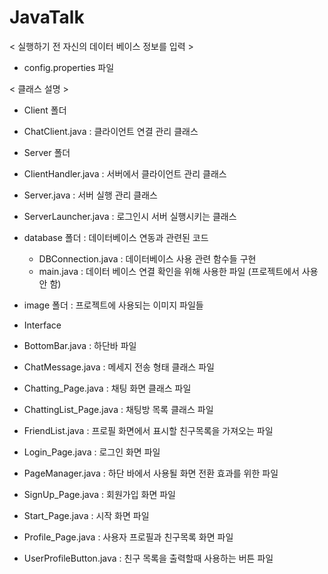 # JavaTalk

< 실행하기 전 자신의 데이터 베이스 정보를 입력 >
- config.properties 파일

< 클래스 설명 >
- Client 폴더
 - ChatClient.java : 클라이언트 연결 관리 클래스

- Server 폴더
 - ClientHandler.java : 서버에서 클라이언트 관리 클래스
 - Server.java : 서버 실행 관리 클래스
 - ServerLauncher.java : 로그인시 서버 실행시키는 클래스 
 
- database 폴더 : 데이터베이스 연동과 관련된 코드 
  - DBConnection.java : 데이터베이스 사용 관련 함수들 구현
  - main.java : 데이터 베이스 연결 확인을 위해 사용한 파일 (프로젝트에서 사용 안 함)

- image 폴더 : 프로젝트에 사용되는 이미지 파일들
- Interface
 - BottomBar.java : 하단바 파일
 - ChatMessage.java : 메세지 전송 형태 클래스 파일
 - Chatting_Page.java : 채팅 화면 클래스 파일
 - ChattingList_Page.java : 채팅방 목록 클래스 파일
 - FriendList.java : 프로필 화면에서 표시할 친구목록을 가져오는 파일
 - Login_Page.java : 로그인 화면 파일
 - PageManager.java : 하단 바에서 사용될 화면 전환 효과를 위한 파일
 - SignUp_Page.java : 회원가입 화면 파일
 - Start_Page.java : 시작 화면 파일
 - Profile_Page.java : 사용자 프로필과 친구목록 화면 파일
 - UserProfileButton.java : 친구 목록을 출력할때 사용하는 버튼 파일
